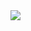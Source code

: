 <picture>
    <source srcset="https://github-readme-stats.vercel.app/api?username=slavce14&show_icons=true&locale=en&title_color=0064ff&icon_color=0064ff&text_color=000000&bg_color=ffffff"  media="(prefers-color-scheme: light)">
    <img src="https://github-readme-stats.vercel.app/api?username=slavce14&show_icons=true&locale=en&title_color=0064ff&icon_color=0064ff&text_color=ffffff&bg_color=00000f">
</picture>
